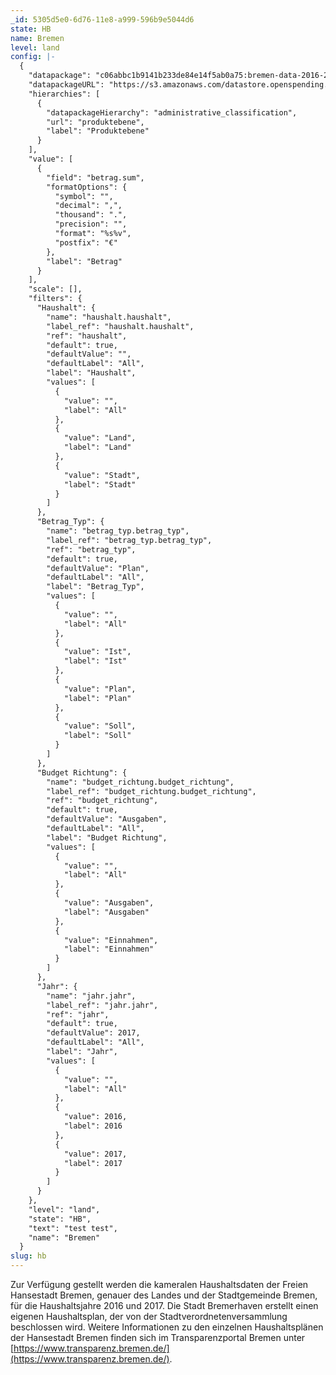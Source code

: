```yaml
---
_id: 5305d5e0-6d76-11e8-a999-596b9e5044d6
state: HB
name: Bremen
level: land
config: |-
  {
    "datapackage": "c06abbc1b9141b233de84e14f5ab0a75:bremen-data-2016-2017",
    "datapackageURL": "https://s3.amazonaws.com/datastore.openspending.org/a6a16b964a7e784f99adecc47f26318a/be_mp_ez/final/datapackage.json",
    "hierarchies": [
      {
        "datapackageHierarchy": "administrative_classification",
        "url": "produktebene",
        "label": "Produktebene"
      }
    ],
    "value": [
      {
        "field": "betrag.sum",
        "formatOptions": {
          "symbol": "",
          "decimal": ",",
          "thousand": ".",
          "precision": "",
          "format": "%s%v",
          "postfix": "€"
        },
        "label": "Betrag"
      }
    ],
    "scale": [],
    "filters": {
      "Haushalt": {
        "name": "haushalt.haushalt",
        "label_ref": "haushalt.haushalt",
        "ref": "haushalt",
        "default": true,
        "defaultValue": "",
        "defaultLabel": "All",
        "label": "Haushalt",
        "values": [
          {
            "value": "",
            "label": "All"
          },
          {
            "value": "Land",
            "label": "Land"
          },
          {
            "value": "Stadt",
            "label": "Stadt"
          }
        ]
      },
      "Betrag_Typ": {
        "name": "betrag_typ.betrag_typ",
        "label_ref": "betrag_typ.betrag_typ",
        "ref": "betrag_typ",
        "default": true,
        "defaultValue": "Plan",
        "defaultLabel": "All",
        "label": "Betrag_Typ",
        "values": [
          {
            "value": "",
            "label": "All"
          },
          {
            "value": "Ist",
            "label": "Ist"
          },
          {
            "value": "Plan",
            "label": "Plan"
          },
          {
            "value": "Soll",
            "label": "Soll"
          }
        ]
      },
      "Budget Richtung": {
        "name": "budget_richtung.budget_richtung",
        "label_ref": "budget_richtung.budget_richtung",
        "ref": "budget_richtung",
        "default": true,
        "defaultValue": "Ausgaben",
        "defaultLabel": "All",
        "label": "Budget Richtung",
        "values": [
          {
            "value": "",
            "label": "All"
          },
          {
            "value": "Ausgaben",
            "label": "Ausgaben"
          },
          {
            "value": "Einnahmen",
            "label": "Einnahmen"
          }
        ]
      },      
      "Jahr": {
        "name": "jahr.jahr",
        "label_ref": "jahr.jahr",
        "ref": "jahr",
        "default": true,
        "defaultValue": 2017,
        "defaultLabel": "All",
        "label": "Jahr",
        "values": [
          {
            "value": "",
            "label": "All"
          },
          {
            "value": 2016,
            "label": 2016
          },
          {
            "value": 2017,
            "label": 2017
          }
        ]
      }
    },
    "level": "land",
    "state": "HB",
    "text": "test test",
    "name": "Bremen"
  }
slug: hb
---
```

Zur Verfügung gestellt werden die kameralen Haushaltsdaten der Freien Hansestadt Bremen, genauer des Landes und der Stadtgemeinde Bremen, für die Haushaltsjahre 2016 und 2017. Die Stadt Bremerhaven erstellt einen eigenen Haushaltsplan, der von der Stadtverordnetenversammlung beschlossen wird. Weitere Informationen zu den einzelnen Haushaltsplänen der Hansestadt Bremen finden sich im Transparenzportal Bremen unter  [https://www.transparenz.bremen.de/](https://www.transparenz.bremen.de/).
